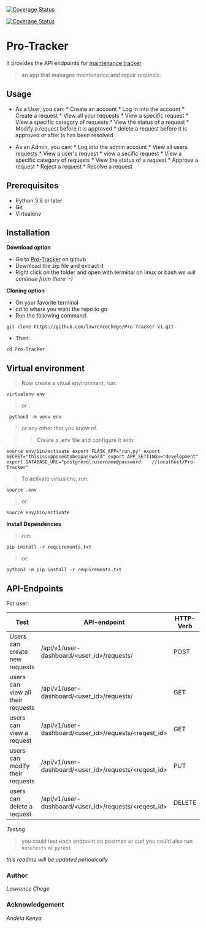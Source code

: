 [![Coverage Status](https://coveralls.io/repos/github/lawrenceChege/Pro-Tracker-v1/badge.svg?branch=develop)](https://coveralls.io/github/lawrenceChege/Pro-Tracker-v1?branch=develop)

[![Coverage Status](https://coveralls.io/repos/github/lawrenceChege/Pro-Tracker-v1/badge.svg?branch=develop)](https://coveralls.io/github/lawrenceChege/Pro-Tracker-v1?branch=ft-157959190-api-views-requests)
# Pro-Tracker
It provides the API endpoints for [maintenance tracker]()
> an app that manages maintenance and repair requests.

## Usage

* As a User, you can:
                    * Create an account
                    * Log in into the account 
                    * Create a request
                    * View all your requests
                    * View a specific request
                    * View a specific category of requests
                    * View the status of a request
                    * Modify a request before it is approved
                    * delete a request before it is approved or after is has been resolved

* As an Admin, you can:
                    * Log into the admin account
                    * View all users requests
                    * View a user's request
                    * view a secific request
                    * View a specific category of requests
                    * View the status of a request
                    * Approve a request 
                    * Reject a request
                    * Resolve a request

## Prerequisites

* Python 3.6 or later
* Git 
* Virtualenv

## Installation

**Download option**

* Go to [Pro-Tracker](https://github.com/lawrenceChege/Pro-Tracker-v1) on github
* Download the zip file and extract it
* Right click on the folder and open with terminal on linux or bash
_we will continue from there :-)_

**Cloning option**

* On your favorite terminal 
* cd to where you want the repo to go
* Run the following command:

`git clone https://github.com/lawrenceChege/Pro-Tracker-v1.git`
* Then:

`cd Pro-Tracker`

## Virtual environment 

> Now create a vitual environment, run:

`virtualenv env`

> or :

` python3 -m venv env`

> or any other that you know of.

> > Create a .env file and configure it with:

`source env/bin/activate
export FLASK_APP="run.py"
export SECRET="thisissupposedtobeapassword"
export APP_SETTINGS="development"
export DATABASE_URL="postgresql:username@password    //localhost/Pro-Tracker"`

>To activate virtualenv, run:

`source .env`

> or:

`source env/bin/activate`

**Install Dependencies**
> run:

`pip install -r requirements.txt`

> or:

`python3 -m pip install -r requirements.txt`

## API-Endpoints

For user:

Test | API-endpoint |HTTP-Verb
------------ | ------------- | ------------
Users can create new requests |/api/v1/user-dashboard/<user_id>/requests/ | POST
users can view all their requests | /api/v1/user-dashboard/<user_id>/requests/ | GET
users can view a request | /api/v1/user-dashboard/<user_id>/requests/<reqest_id> | GET
users can modify their requests | /api/v1/user-dashboard/<user_id>/requests/<reqest_id> | PUT
users can delete a request | /api/v1/user-dashboard/<user_id>/requests/<reqest_id> | DELETE

*Testing*
> you could test each endpoint on postman or curl
> you could also run
`nosetests`
or 
`pytest`

*this readme will be updated periodically*
### Author

*Lawrence Chege*

### Acknowledgement

*Andela Kenya*








